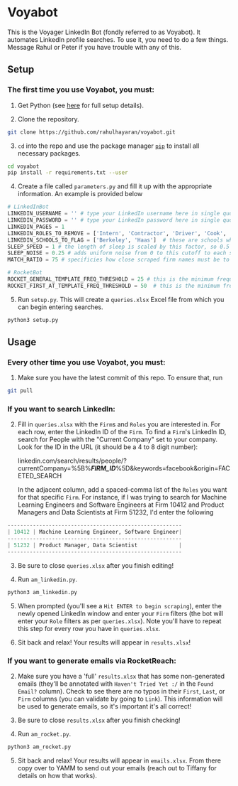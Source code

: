 # Voyabot

This is the Voyager LinkedIn Bot (fondly referred to as Voyabot). It automates LinkedIn profile searches. To use it, you need to do a few things. Message Rahul or Peter if you have trouble with any of this.

## Setup

### The first time you use Voyabot, you must:

1. Get Python (see [here](https://inst.eecs.berkeley.edu/~cs61a/sp20/lab/lab00/) for full setup details).

2. Clone the repository.
```bash
git clone https://github.com/rahulhayaran/voyabot.git
```

3. `cd` into the repo and use the package manager [`pip`](https://pip.pypa.io/en/stable/) to install all necessary packages.
```bash
cd voyabot
pip install -r requirements.txt --user
```

4. Create a file called `parameters.py` and fill it up with the appropriate information. An example is provided below
```python
# LinkedInBot
LINKEDIN_USERNAME = '' # type your LinkedIn username here in single quotes
LINKEDIN_PASSWORD = '' # type your LinkedIn password here in single quotes
LINKEDIN_PAGES = 1
LINKEDIN_ROLES_TO_REMOVE = ['Intern', 'Contractor', 'Driver', 'Cook', 'Server', 'Associate', 'Creator']  # these are roles you want removed from your searches
LINKEDIN_SCHOOLS_TO_FLAG = ['Berkeley', 'Haas']  # these are schools whose alumni you want tracked
SLEEP_SPEED = 1 # the length of sleep is scaled by this factor, so 0.5 halves the wait time
SLEEP_NOISE = 0.25 # adds uniform noise from 0 to this cutoff to each sleep, set to 0 to disable
MATCH_RATIO = 75 # specificies how close scraped firm names must be to the target firm name

# RocketBot
ROCKET_GENERAL_TEMPLATE_FREQ_THRESHOLD = 25 # this is the minimum frequency (0-100) an email template must have on RocketReach to be included
ROCKET_FIRST_AT_TEMPLATE_FREQ_THRESHOLD = 50  # this is the minimum frequency (0-100) the 'first@firm.com' email template must have on RocketReach to be included
```

5. Run `setup.py`. This will create a `queries.xlsx` Excel file from which you can begin entering searches.
```bash
python3 setup.py
```

## Usage

### Every other time you use Voyabot, you must:

1. Make sure you have the latest commit of this repo. To ensure that, run
```bash
git pull
```

### If you want to search LinkedIn:

2. Fill in `queries.xlsx` with the `Firm`s and `Roles` you are interested in. For each row, enter the LinkedIn ID of the `Firm`. To find a `Firm`'s LinkedIn ID, search for People with the "Current Company" set to your company. Look for the ID in the URL (it should be a 4 to 8 digit number):

   linkedin.com/search/results/people/?currentCompany=%5B%***FIRM_ID***%5D&keywords=facebook&origin=FACETED_SEARCH

   In the adjacent column, add a spaced-comma list of the `Roles` you want for that specific `Firm`. For instance, if I was trying to search for Machine Learning Engineers and Software Engineers at Firm 10412 and Product Managers and Data Scientists at Firm 51232, I'd enter the following
```python
-------------------------------------------------------
| 10412 | Machine Learning Engineer, Software Engineer|
-------------------------------------------------------
| 51232 | Product Manager, Data Scientist             |
-------------------------------------------------------
```

3. Be sure to close `queries.xlsx` after you finish editing!

4. Run `am_linkedin.py`.
```bash
python3 am_linkedin.py
```

5. When prompted (you'll see a `Hit ENTER to begin scraping`), enter the newly opened LinkedIn window and enter your `Firm` filters (the bot will enter your `Role` filters as per `queries.xlsx`). Note you'll have to repeat this step for every row you have in `queries.xlsx`.

6. Sit back and relax! Your results will appear in `results.xlsx`!

### If you want to generate emails via RocketReach:

2. Make sure you have a 'full' `results.xlsx` that has some non-generated emails (they'll be annotated with `Haven't Tried Yet :/` in the `Found Email?` column). Check to see there are no typos in their `First`, `Last`, or `Firm` columns (you can validate by going to `Link`). This information will be used to generate emails, so it's important it's all correct!

3. Be sure to close `results.xlsx` after you finish checking!

4. Run `am_rocket.py`.
```bash
python3 am_rocket.py
```

5. Sit back and relax! Your results will appear in `emails.xlsx`. From there copy over to YAMM to send out your emails (reach out to Tiffany for details on how that works).
